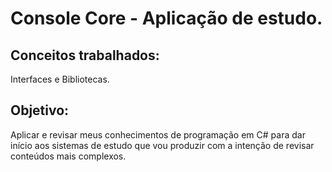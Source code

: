 # Console Core - Aplicação de estudo. 

## Conceitos trabalhados:
Interfaces e Bibliotecas. 

## Objetivo:
Aplicar e revisar meus conhecimentos de programação em C# para dar início aos sistemas de estudo que vou produzir com a intenção de revisar conteúdos mais complexos.